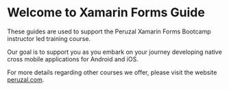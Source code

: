 # Welcome to Xamarin Forms Guide

These guides are used to support the Peruzal Xamarin Forms Bootcamp instructor led training course.

Our goal is to support you as you embark on your journey developing native cross mobile applications for Android and iOS.

For more details regarding other courses we offer, please visit the website [peruzal.com](https://www.peruzal.com).